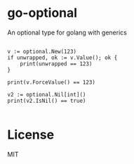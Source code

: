 # go-optional

An optional type for golang with generics

```golang

v := optional.New(123)
if unwrapped, ok := v.Value(); ok {
	print(unwrapped == 123)
}

print(v.ForceValue() == 123)

v2 := optional.Nil[int]()
print(v2.IsNil() == true)


```

# License

MIT